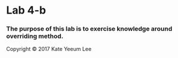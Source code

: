 # Lab 4-b

### The purpose of this lab is to exercise knowledge around overriding method.

Copyright © 2017 Kate Yeeum Lee
